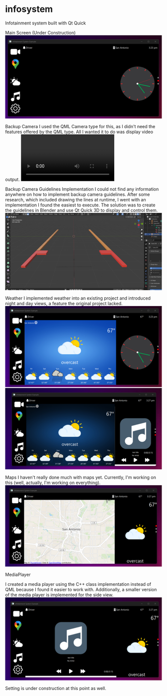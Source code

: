 # infosystem
Infotainment system built with Qt Quick 

Main Screen 
(Under Construction) 
![Main Screen](demoImages/main.png)

Backup Camera
I used the QML Camera type for this, as I didn't need the features offered by the QML type. All I wanted it to do was display video output.
![Main Screen](demoImages/backupCameraz.mp4)


Backup Camera Guidelines Implementation
I could not find any information anywhere on how to implement backup camera guidelines. After some research,
which included drawing the lines at runtime, I went with an implementation I found the easiest to execute. 
The solution was to create the guidelines in Blender and use Qt Quick 3D to display and control them.
![Guide Lines](demoImages/blender.png)

Weather 
I implemented weather into an existing project and introduced night and day views, a feature the original project lacked.
![Weather Day](demoImages/Weather-Day.png)
![Weather Night](demoImages/Weather-Night.png)

Maps 
I haven't really done much with maps yet. Currently, I'm working on this (well, actually, I'm working on everything).
![maps](demoImages/maps.png)

MediaPlayer 

I created a media player using the C++ class implementation instead of QML because I found it easier to work with. 
Additionally, a smaller version of the media player is implemented for the side view.
![Media Player](demoImages/music.png)

Setting is under construction at this point as well.  
